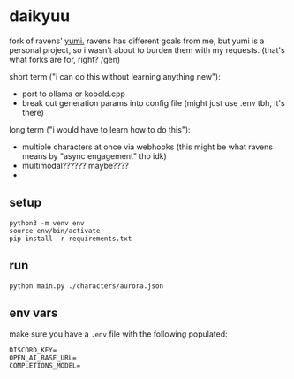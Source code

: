 # daikyuu
 fork of ravens' [yumi.](https://github.com/ravens2d/yumi) ravens has different goals from me, but yumi is a personal project, so i wasn't about to burden them with my requests. (that's what forks are for, right? /gen)

 short term ("i can do this without learning anything new"):
 - port to ollama or kobold.cpp
 - break out generation params into config file (might just use .env tbh, it's there)

 long term ("i would have to learn how to do this"):
 - multiple characters at once via webhooks (this might be what ravens means by "async engagement" tho idk)
 - multimodal?????? maybe????
 - 

## setup
```
python3 -m venv env
source env/bin/activate
pip install -r requirements.txt
```

## run
```
python main.py ./characters/aurora.json
```

## env vars
make sure you have a `.env` file with the following populated:

```
DISCORD_KEY=
OPEN_AI_BASE_URL=
COMPLETIONS_MODEL=
```
